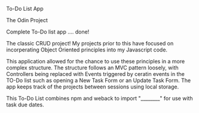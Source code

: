 To-Do List App

The Odin Project

Complete To-Do list app .... done!

The classic CRUD project! My projects prior to this have focused on incorperating Object Oriented principles into my Javascript code. 

This application allowed for the chance to use these principles in a more complex structure. The structure follows an MVC pattern loosely, with Controllers being replaced with Events triggered by ceratin events in the TO-Do list such as opening a New Task Form or an Update Task Form. The app keeps track of the projects between sessions using local storage. 

This To-Do List combines npm and weback to import "________" for use with task due dates. 